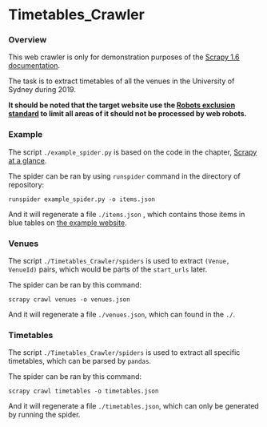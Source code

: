 # Timetables_Crawler

### Overview

This web crawler is only for demonstration purposes of the [Scrapy 1.6 documentation](https://docs.scrapy.org/en/1.6/index.html).

The task is to extract timetables of all the venues in the University of Sydney during 2019.

__It should be noted that the target website use the [Robots exclusion standard](https://en.wikipedia.org/wiki/Robots_exclusion_standard) to limit all areas of it should not be processed by web robots.__

### Example

The script `./example_spider.py` is based on the code in the chapter, [Scrapy at a glance](https://docs.scrapy.org/en/1.6/intro/overview.html#walk-through-of-an-example-spider).

The spider can be ran by using `runspider` command in the directory of repository:

```
runspider example_spider.py -o items.json
```

And it will regenerate a file `./items.json` , which contains those items in blue tables on [the example website](https://web.timetable.usyd.edu.au/menu.jsp?siteMap=true).

### Venues

The script `./Timetables_Crawler/spiders` is used to extract `(Venue, VenueId)` pairs, which would be parts of the `start_urls` later.

The spider can be ran by this command:

```
scrapy crawl venues -o venues.json
```

And it will regenerate a file `./venues.json`, which can found in the `./`.

### Timetables

The script `./Timetables_Crawler/spiders` is used to extract all specific timetables, which can be parsed by `pandas`.

The spider can be ran by this command:

```
scrapy crawl timetables -o timetables.json
```

And it will regenerate a file `./timetables.json`, which can only be generated by running the spider.


